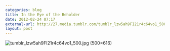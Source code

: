 ```yaml
---
categories: blog
title: In the Eye of the Beholder
date: 2012-02-24 07:17
external-url: http://27.media.tumblr.com/tumblr_lzw5ah9FI21r4c64vo1_500.jpg
layout: post
---
```


![tumblr_lzw5ah9FI21r4c64vo1_500.jpg (500×616)](http://27.media.tumblr.com/tumblr_lzw5ah9FI21r4c64vo1_500.jpg)
